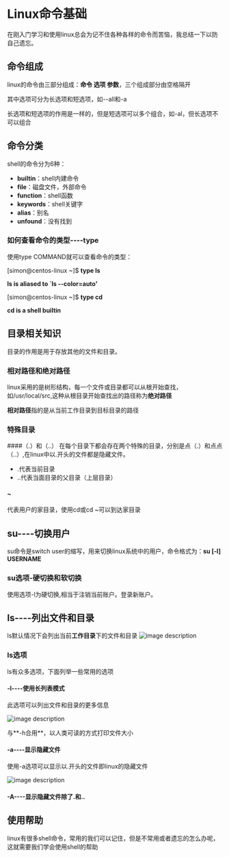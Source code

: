 # Linux命令基础
在刚入门学习和使用linux总会为记不住各种各样的命令而苦恼，我总结一下以防自己遗忘。

## 命令组成
linux的命令由三部分组成：**命令 选项 参数**，三个组成部分由空格隔开

其中选项可分为长选项和短选项，如--all和-a

长选项和短选项的作用是一样的，但是短选项可以多个组合，如-al，但长选项不可以组合

## 命令分类
shell的命令分为6种：
- **builtin**：shell内建命令
- **file**：磁盘文件，外部命令
- **function**：shell函数
- **keywords**：shell关键字
- **alias**：别名
- **unfound**：没有找到

### 如何查看命令的类型----type
使用type COMMAND就可以查看命令的类型：

[simon@centos-linux ~]$ **type ls**

**ls is aliased to `ls --color=auto'**

[simon@centos-linux ~]$ **type cd**

**cd is a shell builtin**

## 目录相关知识
目录的作用是用于存放其他的文件和目录。

### 相对路径和绝对路径
linux采用的是树形结构，每一个文件或目录都可以从根开始查找，如/usr/local/src,这种从根目录开始查找出的路径称为**绝对路径**

**相对路径**指的是从当前工作目录到目标目录的路径

### 特殊目录
####（.）和（..）
在每个目录下都会存在两个特殊的目录，分别是点（.）和点点（..）,在linux中以.开头的文件都是隐藏文件。

- .代表当前目录
- ..代表当面目录的父目录（上层目录）

#### ~
代表用户的家目录，使用cd或cd ~可以到达家目录

## su----切换用户
su命令是switch user的缩写，用来切换linux系统中的用户，命令格式为：**su [-l] USERNAME**
### su选项-硬切换和软切换
使用选项-l为硬切换,相当于注销当前账户。登录新账户。

## ls----列出文件和目录
ls默认情况下会列出当前**工作目录**下的文件和目录
![image description](http://i2.piimg.com/4851/cbb0b2d1700fb9ef.png)


### ls选项
ls有众多选项，下面列举一些常用的选项
#### -l----使用长列表模式
此选项可以列出文件和目录的更多信息

![image description](http://i4.piimg.com/4851/04f83de5aec5d161.png)

与**-h合用**，以人类可读的方式打印文件大小
#### -a----显示隐藏文件
使用-a选项可以显示以.开头的文件即linux的隐藏文件

![image description](http://i4.piimg.com/4851/b4accc82275a9e08.png)

#### -A----显示隐藏文件除了.和..



## 使用帮助

linux有很多shell命令，常用的我们可以记住，但是不常用或者遗忘的怎么办呢，这就需要我们学会使用shell的帮助